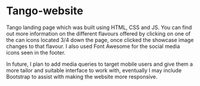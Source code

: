 # Tango-website

Tango landing page which was built using HTML, CSS and JS. You can find out more information on the different flavours offered by clicking on one of the can icons located 3/4 down the page, once clicked the showcase image changes to that flavour. I also used Font Awesome for the social media icons seen in the footer.

In future, I plan to add media queries to target mobile users and give them a more tailor and suitable interface to work with, eventually I may include Bootstrap to assist with making the website more responsive. 
